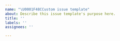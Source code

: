 ```yaml
---
name: "\U0001F48CCustom issue template"
about: Describe this issue template's purpose here.
title: ''
labels: ''
assignees: ''

---
```



